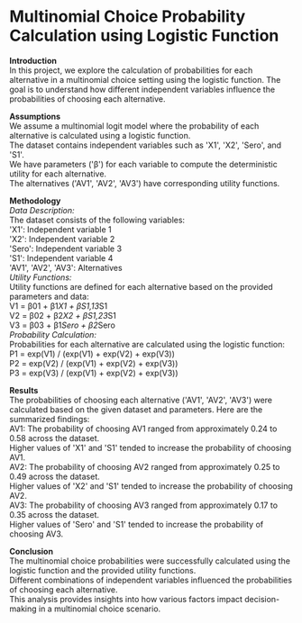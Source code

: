 <h1>Multinomial Choice Probability Calculation using Logistic Function</br></h1>

**Introduction**</br>
In this project, we explore the calculation of probabilities for each alternative in a
multinomial choice setting using the logistic function. The goal is to understand how
different independent variables influence the probabilities of choosing each alternative.

**Assumptions**</br>
We assume a multinomial logit model where the probability of each alternative is
calculated using a logistic function.</br>
The dataset contains independent variables such as 'X1', 'X2', 'Sero', and 'S1'.</br>
We have parameters ('β') for each variable to compute the deterministic utility for each
alternative.</br>
The alternatives ('AV1', 'AV2', 'AV3') have corresponding utility functions.</br>

**Methodology**</br>
*Data Description:*</br>
The dataset consists of the following variables:</br>
'X1': Independent variable 1</br>
'X2': Independent variable 2</br>
'Sero': Independent variable 3</br>
'S1': Independent variable 4</br>
'AV1', 'AV2', 'AV3': Alternatives</br>
*Utility Functions:*</br>
Utility functions are defined for each alternative based on the provided parameters and
data:</br>
V1 = β01 + β1*X1 + βS1,13*S1</br>
V2 = β02 + β2*X2 + βS1,23*S1</br>
V3 = β03 + β1*Sero + β2*Sero</br>
*Probability Calculation:*</br>
Probabilities for each alternative are calculated using the logistic function:</br>
P1 = exp(V1) / (exp(V1) + exp(V2) + exp(V3))</br>
P2 = exp(V2) / (exp(V1) + exp(V2) + exp(V3))</br>
P3 = exp(V3) / (exp(V1) + exp(V2) + exp(V3))</br>

**Results**</br>
The probabilities of choosing each alternative ('AV1', 'AV2', 'AV3') were calculated based
on the given dataset and parameters. Here are the summarized findings:</br>
AV1: The probability of choosing AV1 ranged from approximately 0.24 to 0.58 across
the dataset.</br>
Higher values of 'X1' and 'S1' tended to increase the probability of choosing AV1.</br>
AV2: The probability of choosing AV2 ranged from approximately 0.25 to 0.49 across
the dataset.</br>
Higher values of 'X2' and 'S1' tended to increase the probability of choosing AV2.</br>
AV3: The probability of choosing AV3 ranged from approximately 0.17 to 0.35 across
the dataset.</br>
Higher values of 'Sero' and 'S1' tended to increase the probability of choosing AV3.</br>

**Conclusion**</br>
The multinomial choice probabilities were successfully calculated using the logistic
function and the provided utility functions.</br>
Different combinations of independent variables influenced the probabilities of choosing
each alternative.</br>
This analysis provides insights into how various factors impact decision-making in a
multinomial choice scenario.</br>
